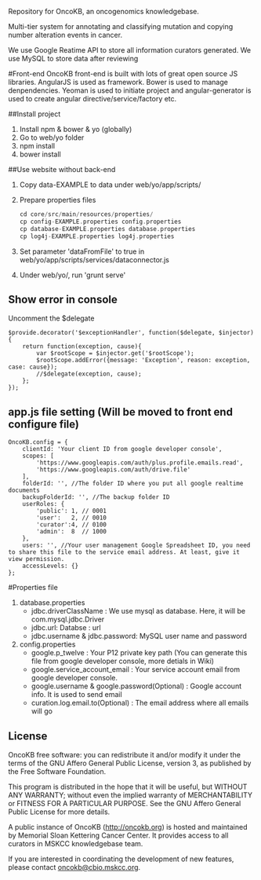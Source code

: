 Repository for OncoKB, an oncogenomics knowledgebase.

Multi-tier system for annotating and classifying mutation and copying number alteration events in cancer.

We use Google Reatime API to store all information curators generated.
We use MySQL to store data after reviewing

#Front-end
OncoKB front-end is built with lots of great open source JS libraries. AngularJS is used as framework. Bower is used to manage denpendencies. Yeoman is used to initiate project and angular-generator is used to create angular directive/service/factory etc.

##Install project
1. Install npm & bower & yo (globally)
2. Go to web/yo folder
3. npm install
4. bower install

##Use website without back-end
1. Copy data-EXAMPLE to data under web/yo/app/scripts/
2. Prepare properties files  
    ```c
    cd core/src/main/resources/properties/
    cp config-EXAMPLE.properties config.properties
    cp database-EXAMPLE.properties database.properties
    cp log4j-EXAMPLE.properties log4j.properties
    ```

3. Set parameter 'dataFromFile' to true in web/yo/app/scripts/services/dataconnector.js
4. Under web/yo/, run 'grunt serve'

## Show error in console
Uncomment the $delegate
`````````
$provide.decorator('$exceptionHandler', function($delegate, $injector){
    return function(exception, cause){
        var $rootScope = $injector.get('$rootScope');
        $rootScope.addError({message: 'Exception', reason: exception, case: cause});
        //$delegate(exception, cause);
    };
});
`````````

## app.js file setting (Will be moved to front end configure file)
```
OncoKB.config = {
    clientId: 'Your client ID from google developer console',
    scopes: [
        'https://www.googleapis.com/auth/plus.profile.emails.read',
        'https://www.googleapis.com/auth/drive.file'
    ],
    folderId: '', //The folder ID where you put all google realtime documents
    backupFolderId: '', //The backup folder ID
    userRoles: {
        'public': 1, // 0001
        'user':   2, // 0010
        'curator':4, // 0100
        'admin':  8  // 1000
    },
    users: '', //Your user management Google Spreadsheet ID, you need to share this file to the service email address. At least, give it view permission.
    accessLevels: {}
};
```

#Properties file
1. database.properties
    * jdbc.driverClassName : We use mysql as database. Here, it will be com.mysql.jdbc.Driver
    * jdbc.url: Databse : url
    * jdbc.username & jdbc.password: MySQL user name and password
2. config.properties
    * google.p_twelve : Your P12 private key path (You can generate this file from google developer console, more detials in Wiki)
    * google.service_account_email : Your service account email from google developer console.
    * google.username & google.password(Optional) : Google account info. It is used to send email
    * curation.log.email.to(Optional) : The email address where all emails will go


License
--------------------

OncoKB free software: you can redistribute it and/or modify it under the terms of the GNU Affero General Public License, version 3, as published by the Free Software Foundation.

This program is distributed in the hope that it will be useful, but WITHOUT ANY WARRANTY; without even the implied warranty of MERCHANTABILITY or FITNESS FOR A PARTICULAR PURPOSE. See the GNU Affero General Public License for more details.

A public instance of OncoKB (http://oncokb.org) is hosted and maintained by Memorial Sloan Kettering Cancer Center. It provides access to all curators in MSKCC knowledgebase team.

If you are interested in coordinating the development of new features, please contact oncokb@cbio.mskcc.org.
